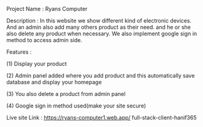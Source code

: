 Project Name : Ryans Computer

Description : In this website we show different kind of electronic devices. And an admin also add many others product as their need. and he or she also delete any product when necessary. We also implement google sign in method to access admin side.

Features : 

(1) Display your product

(2) Admin panel added where you add product and this automatically save database and display your homepage

(3) You also delete a product from admin panel

(4) Google sign in method used(make your site secure)


Live site Link : https://ryans-computer1.web.app/ full-stack-client-hanif365
